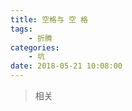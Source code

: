 ```yaml
---
title: 空格与 空 格
tags: 
    - 折腾
categories:
    - 坑
date: 2018-05-21 10:08:00
---
```


> 相关
<!--stackedit_data:
eyJoaXN0b3J5IjpbNDU0MzYxMDIzXX0=
-->